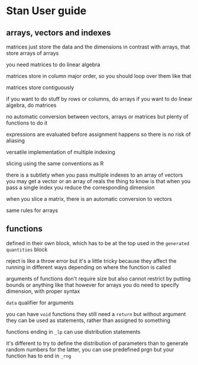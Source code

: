 # Stan User guide

## arrays, vectors and indexes

matrices just store the data and the dimensions
in contrast with arrays, that store arrays of arrays

you need matrices to do linear algebra

matrices store in column major order, so you should loop over them like that

matrices store contiguously

if you want to do stuff by rows or columns, do arrays
if you want to do linear algebra, do matrices

no automatic conversion between vectors, arrays or matrices
but plenty of functions to do it

expressions are evaluated before assignment happens
so there is no risk of aliasing

versatile implementation of multiple indexing

slicing using the same conventions as R

there is a subtlety when you pass multiple indexes to an array of vectors
you may get a vector or an array of reals
the thing to know is that when you pass a single index
you reduce the corresponding dimension

when you slice a matrix, there is an automatic conversion to vectors

same rules for arrays

## functions

defined in their own block, which has to be at the top
used in the `generated quantities` block

reject is like a throw error
but it's a little tricky because they affect the running in different ways
depending on where the function is called

arguments of functions don't require size
but also cannot restrict by putting bounds or anything like that
however for arrays you do need to specify dimension, with proper syntax

`data` qualifier for arguments

you can have `void` functions
they still need a `return` but without argument
they can be used as statements, rather than assigned to something

functions ending in `_lp` can use distribution statements

it's different to try to define the distribution of parameters
than to generate random numbers
for the latter, you can use predefined prgn
but your function has to end in `_rng`

